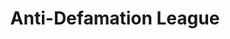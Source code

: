 ---
blog: https://adl.org/blog
facebook: https://facebook.com/anti.defamation.league
instagram: https://instagram.com/adl_national
logohandle: adl
pinterest: https://pinterest.com/adlnational
sort: adl
title: Anti-Defamation League
twitter: https://x.com/ADL
website: https://www.adl.org/
wikipedia: https://en.wikipedia.org/wiki/Anti-Defamation_League
youtube: https://youtube.com/user/ADLNational
---